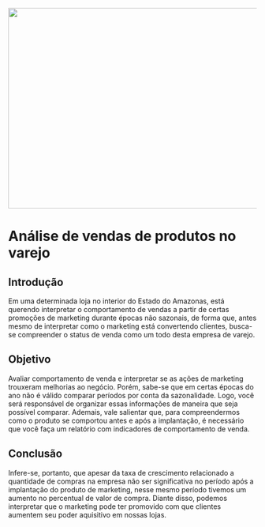 <p align="center">
  <img width="780" height="406" src="https://clubedotrade.com.br/wp-content/uploads/2018/01/trade-marketing-no-varejo.png">
</p>

# Análise de vendas de produtos no varejo

## Introdução
Em uma determinada loja no interior do Estado do Amazonas, está querendo interpretar o comportamento de vendas a partir de certas promoções de marketing durante épocas não sazonais, de forma que, antes mesmo de interpretar como o marketing está convertendo clientes, busca-se compreender o status de venda como um todo desta empresa de varejo.

## Objetivo
Avaliar comportamento de venda e interpretar se as ações de marketing trouxeram melhorias ao negócio. Porém, sabe-se que em certas épocas do ano não é válido comparar períodos por conta da sazonalidade. Logo, você será responsável de organizar essas informações de maneira que seja possível comparar. Ademais, vale salientar que, para compreendermos como o produto se comportou antes e após a implantação, é necessário que você faça um relatório com indicadores de comportamento de venda.

## Conclusão
Infere-se, portanto, que apesar da taxa de crescimento relacionado a quantidade de compras na empresa não ser significativa no período após a implantação do produto de marketing, nesse mesmo período tivemos um aumento no percentual de valor de compra. Diante disso, podemos interpretar que o marketing pode ter promovido com que clientes aumentem seu poder aquisitivo em nossas lojas.
